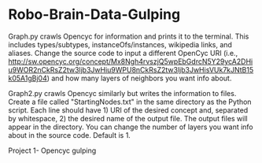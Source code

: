 Robo-Brain-Data-Gulping
=======================
Graph.py crawls Opencyc for information and prints it to the terminal. This includes types/subtypes, instanceOfs/instances, wikipedia links, and aliases.
Change the source code to input a different OpenCyc URI (i.e., http://sw.opencyc.org/concept/Mx8Ngh4rvszjQ5wpEbGdrcN5Y29ycA2DHiu9WOR2nCkRsZ2tw3ljb3JwHiu9WPU8nCkRsZ2tw3ljb3JwHisVUk7kJNtB15k05A1gBj04) and how many layers of neighbors you want info about.

Graph2.py crawls Opencyc similarly but writes the information to files.
Create a file called "StartingNodes.txt" in the same directory as the Python script. Each line should have 1) URI of the desired concept and, separated by whitespace, 2) the desired name of the output file.
The output files will appear in the directory. 
You can change the number of layers you want info about in the source code. Default is 1.

Project 1- Opencyc gulping
